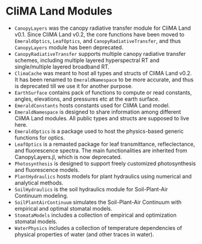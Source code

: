 # CliMA Land Modules

- `CanopyLayers` was the canopy radiative transfer module for CliMA Land v0.1. Since CliMA Land v0.2, the core functions have been moved to `EmeraldOptics`, `LeafOptics`, and `CanopyRadiativeTransfer`, and thus `CanopyLayers` module has been deprecated.
- `CanopyRadiativeTransfer` supports multiple canopy radiative transfer schemes, including multiple layered hyperspectral RT and single/multiple layered broadband RT.
- `ClimaCache` was meant to host all types and structs of CliMA Land v0.2. It has been renamed to `EmeraldNamespace` to be more accurate, and thus is deprecated till we use it for another purpose.
- `EarthSurface` contains pack of functions to compute or read constants, angles, elevations, and pressures etc at the earth surface.
- `EmeraldConstants` hosts constants used for CliMA Land model.
- `EmeraldNamespace` is designed to share information among different CliMA Land modules. All public types and structs are supposed to live here.
- `EmeraldOptics` is a package used to host the physics-based generic functions for optics.
- `LeafOptics` is a remasted package for leaf transmittance, refleclectance, and fluorescence spectra. The main functionalities are inherited from CanopyLayers.jl, which is now deprecated.
- `Photosynthesis` is designed to support freely customized photosynthesis and fluorescence models.
- `PlantHydraulics` hosts models for plant hydraulics using numerical and analytical methods.
- `SoilHydraulics` is the soil hydraulics module for Soil-Plant-Air Continuum modeling.
- `SoilPlantAirContinuum` simulates the Soil-Plant-Air Continuum with empirical and optimal stomatal models.
- `StomataModels` includes a collection of empirical and optimization stomatal models.
- `WaterPhysics` includes a collection of temperature dependencies of physical properties of water (and other traces in water).
